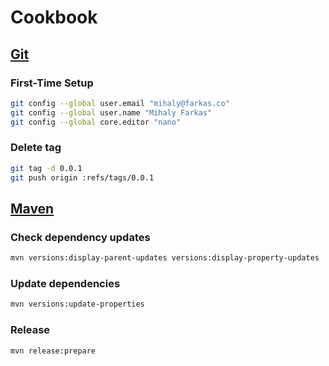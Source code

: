 # Cookbook

## [Git][git]

### First-Time Setup 

```bash
git config --global user.email "mihaly@farkas.co"
git config --global user.name "Mihaly Farkas"
git config --global core.editor "nano"
```

### Delete tag

```bash
git tag -d 0.0.1
git push origin :refs/tags/0.0.1
```

## [Maven][maven]

### Check dependency updates

```bash
mvn versions:display-parent-updates versions:display-property-updates
```

### Update dependencies

```bash
mvn versions:update-properties
```

### Release

```bash
mvn release:prepare
```

[git]:   https://git-scm.com/
[maven]: https://maven.apache.org/

